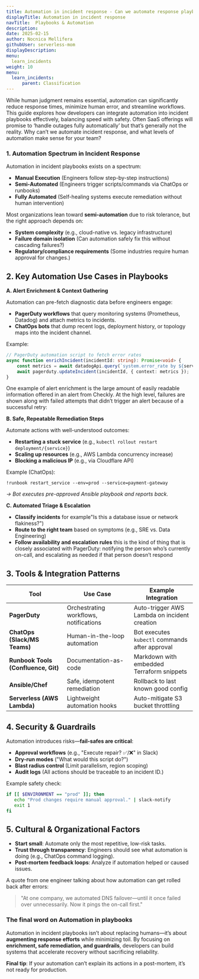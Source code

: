 ```yaml
---
title: Automation in incident response - Can we automate response playbooks?
displayTitle: Automation in incident response
navTitle:  Playbooks & Automation
description: 
date: 2025-02-15
author: Nocnica Mellifera
githubUser: serverless-mom
displayDescription: 
menu:
  learn_incidents
weight: 10
menu:
  learn_incidents:
      parent: Classification
---
```


While human judgment remains essential, automation can significantly reduce response times, minimize human error, and streamline workflows. This guide explores how developers can integrate automation into incident playbooks effectively, balancing speed with safety. Often SaaS offerings will promise to ‘handle outages fully automatically’ but that’s generally not the reality. Why can’t we automate incident response, and what levels of automation make sense for your team?

### **1. Automation Spectrum in Incident Response**

Automation in incident playbooks exists on a spectrum:

- **Manual Execution** (Engineers follow step-by-step instructions)
- **Semi-Automated** (Engineers trigger scripts/commands via ChatOps or runbooks)
- **Fully Automated** (Self-healing systems execute remediation without human intervention)

Most organizations lean toward **semi-automation** due to risk tolerance, but the right approach depends on:

- **System complexity** (e.g., cloud-native vs. legacy infrastructure)
- **Failure domain isolation** (Can automation safely fix this without cascading failures?)
- **Regulatory/compliance requirements** (Some industries require human approval for changes.)

## **2. Key Automation Use Cases in Playbooks**

**A. Alert Enrichment & Context Gathering**

Automation can pre-fetch diagnostic data before engineers engage:

- **PagerDuty workflows** that query monitoring systems (Prometheus, Datadog) and attach metrics to incidents.
- **ChatOps bots** that dump recent logs, deployment history, or topology maps into the incident channel.

Example:

```ts
// PagerDuty automation script to fetch error rates
async function enrichIncident(incidentId: string): Promise<void> {
    const metrics = await datadogApi.query(`system.error_rate by ${service}`);
    await pagerduty.updateIncident(incidentId, { context: metrics });
}
```

One example of alert enrichment is the large amount of easily readable information offered in an alert from Checkly. At the high level, failures are shown along with failed attempts that didn’t trigger an alert because of a successful retry: 

**B. Safe, Repeatable Remediation Steps**

Automate actions with well-understood outcomes:

- **Restarting a stuck service** (e.g., `kubectl rollout restart deployment/{service}`)
- **Scaling up resources** (e.g., AWS Lambda concurrency increase)
- **Blocking a malicious IP** (e.g., via Cloudflare API)

Example (ChatOps):

```
!runbook restart_service --env=prod --service=payment-gateway
```

*→ Bot executes pre-approved Ansible playbook and reports back.*

**C. Automated Triage & Escalation**

- **Classify incidents** for example"Is this a database issue or network flakiness?")
- **Route to the right team** based on symptoms (e.g., SRE vs. Data Engineering)
- **Follow availability and escalation rules** this is the kind of thing that is closely associated with PagerDuty: notifying the person who’s currently on-call, and escalating as needed if that person doesn’t respond

## **3. Tools & Integration Patterns**

| **Tool** | **Use Case** | **Example Integration** |
| --- | --- | --- |
| **PagerDuty** | Orchestrating workflows, notifications | Auto-trigger AWS Lambda on incident creation |
| **ChatOps (Slack/MS Teams)** | Human-in-the-loop automation | Bot executes `kubectl` commands after approval |
| **Runbook Tools (Confluence, Git)** | Documentation-as-code | Markdown with embedded Terraform snippets |
| **Ansible/Chef** | Safe, idempotent remediation | Rollback to last known good config |
| **Serverless (AWS Lambda)** | Lightweight automation hooks | Auto-mitigate S3 bucket throttling |

## **4. Security & Guardrails**

Automation introduces risks—**fail-safes are critical**:

- **Approval workflows** (e.g., "Execute repair? ✅/❌" in Slack)
- **Dry-run modes** ("What would this script do?")
- **Blast radius control** (Limit parallelism, region scoping)
- **Audit logs** (All actions should be traceable to an incident ID.)

Example safety check:

```bash
if [[ $ENVIRONMENT == "prod" ]]; then
   echo "Prod changes require manual approval." | slack-notify
   exit 1
fi

```

## **5. Cultural & Organizational Factors**

- **Start small**: Automate only the most repetitive, low-risk tasks.
- **Trust through transparency**: Engineers should see what automation is doing (e.g., ChatOps command logging).
- **Post-mortem feedback loops**: Analyze if automation helped or caused issues.

A quote from one engineer talking about how automation can get rolled back after errors:

> "At one company, we automated DNS failover—until it once failed over unnecessarily. Now it pings the on-call first."
> 

### The final word on Automation in playbooks

Automation in incident playbooks isn’t about replacing humans—it’s about **augmenting response efforts** while minimizing toil. By focusing on **enrichment, safe remediation, and guardrails**, developers can build systems that accelerate recovery without sacrificing reliability.

**Final tip**: If your automation can’t explain its actions in a post-mortem, it’s not ready for production.